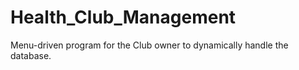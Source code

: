 # Health_Club_Management
Menu-driven program for the Club owner to dynamically handle the database. 
